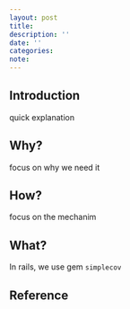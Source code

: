 ```yaml
---
layout: post
title:
description: ''
date: ''
categories:
note: 
---
```


## Introduction

quick explanation

## Why?

focus on why we need it

## How?

focus on the mechanim
## What?

In rails, we use gem `simplecov`

## Reference
